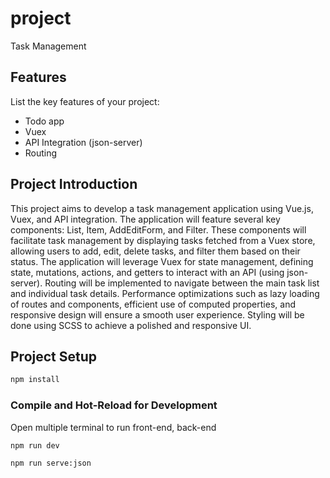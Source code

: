 # project

Task Management

## Features

List the key features of your project:

- Todo app
- Vuex
- API Integration (json-server)
- Routing

## Project Introduction

This project aims to develop a task management application using Vue.js, Vuex, and API integration. The application will feature several key components: List, Item, AddEditForm, and Filter. These components will facilitate task management by displaying tasks fetched from a Vuex store, allowing users to add, edit, delete tasks, and filter them based on their status. The application will leverage Vuex for state management, defining state, mutations, actions, and getters to interact with an API (using json-server). Routing will be implemented to navigate between the main task list and individual task details. Performance optimizations such as lazy loading of routes and components, efficient use of computed properties, and responsive design will ensure a smooth user experience. Styling will be done using SCSS to achieve a polished and responsive UI.

## Project Setup

```sh
npm install
```

### Compile and Hot-Reload for Development

Open multiple terminal to run front-end, back-end

```sh
npm run dev
```

```sh
npm run serve:json
```
